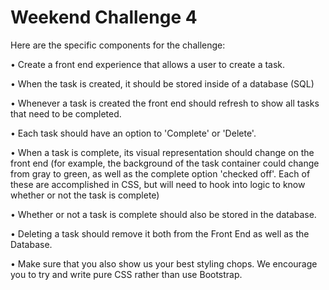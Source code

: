 # Weekend Challenge 4

Here are the specific components for the challenge:

  • Create a front end experience that allows a user to create a task.
  
  • When the task is created, it should be stored inside of a database (SQL)

  • Whenever a task is created the front end should refresh to show all tasks that need to be completed.

  • Each task should have an option to 'Complete' or 'Delete'.

  • When a task is complete, its visual representation should change on the front end (for example, the background of the task container could change from gray to green, as well as the complete option 'checked off'. Each of these are accomplished in CSS, but will need to hook into logic to know whether or not the task is complete)

  • Whether or not a task is complete should also be stored in the database.
  
  • Deleting a task should remove it both from the Front End as well as the Database.

  • Make sure that you also show us your best styling chops. We encourage you to try and write pure CSS rather than use Bootstrap.

